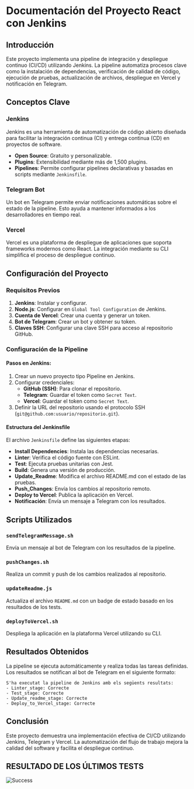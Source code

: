 # Documentación del Proyecto React con Jenkins

## Introducción
Este proyecto implementa una pipeline de integración y despliegue continuo (CI/CD) utilizando Jenkins. La pipeline automatiza procesos clave como la instalación de dependencias, verificación de calidad de código, ejecución de pruebas, actualización de archivos, despliegue en Vercel y notificación en Telegram.

## Conceptos Clave

### Jenkins
Jenkins es una herramienta de automatización de código abierto diseñada para facilitar la integración continua (CI) y entrega continua (CD) en proyectos de software.

- **Open Source**: Gratuito y personalizable.
- **Plugins**: Extensibilidad mediante más de 1,500 plugins.
- **Pipelines**: Permite configurar pipelines declarativas y basadas en scripts mediante `Jenkinsfile`.

### Telegram Bot
Un bot en Telegram permite enviar notificaciones automáticas sobre el estado de la pipeline. Esto ayuda a mantener informados a los desarrolladores en tiempo real.

### Vercel
Vercel es una plataforma de despliegue de aplicaciones que soporta frameworks modernos como React. La integración mediante su CLI simplifica el proceso de despliegue continuo.

## Configuración del Proyecto

### Requisitos Previos
1. **Jenkins**: Instalar y configurar.
2. **Node.js**: Configurar en `Global Tool Configuration` de Jenkins.
3. **Cuenta de Vercel**: Crear una cuenta y generar un token.
4. **Bot de Telegram**: Crear un bot y obtener su token.
5. **Claves SSH**: Configurar una clave SSH para acceso al repositorio GitHub.

### Configuración de la Pipeline

#### Pasos en Jenkins:
1. Crear un nuevo proyecto tipo Pipeline en Jenkins.
2. Configurar credenciales:
   - **GitHub (SSH)**: Para clonar el repositorio.
   - **Telegram**: Guardar el token como `Secret Text`.
   - **Vercel**: Guardar el token como `Secret Text`.
3. Definir la URL del repositorio usando el protocolo SSH (`git@github.com:usuario/repositorio.git`).

#### Estructura del Jenkinsfile

El archivo `Jenkinsfile` define las siguientes etapas:
- **Install Dependencies**: Instala las dependencias necesarias.
- **Linter**: Verifica el código fuente con ESLint.
- **Test**: Ejecuta pruebas unitarias con Jest.
- **Build**: Genera una versión de producción.
- **Update_Readme**: Modifica el archivo README.md con el estado de las pruebas.
- **Push_Changes**: Envía los cambios al repositorio remoto.
- **Deploy to Vercel**: Publica la aplicación en Vercel.
- **Notificación**: Envía un mensaje a Telegram con los resultados.

## Scripts Utilizados

### `sendTelegramMessage.sh`
Envía un mensaje al bot de Telegram con los resultados de la pipeline.

### `pushChanges.sh`
Realiza un commit y push de los cambios realizados al repositorio.

### `updateReadme.js`
Actualiza el archivo `README.md` con un badge de estado basado en los resultados de los tests.

### `deployToVercel.sh`
Despliega la aplicación en la plataforma Vercel utilizando su CLI.

## Resultados Obtenidos
La pipeline se ejecuta automáticamente y realiza todas las tareas definidas. Los resultados se notifican al bot de Telegram en el siguiente formato:

```
S'ha executat la pipeline de Jenkins amb els següents resultats:
- Linter_stage: Correcte
- Test_stage: Correcte
- Update_readme_stage: Correcte
- Deploy_to_Vercel_stage: Correcte
```

## Conclusión
Este proyecto demuestra una implementación efectiva de CI/CD utilizando Jenkins, Telegram y Vercel. La automatización del flujo de trabajo mejora la calidad del software y facilita el despliegue continuo.

## RESULTADO DE LOS ÚLTIMOS TESTS

![Success](https://img.shields.io/badge/tested%20with-Cypress-04C38E.svg)
